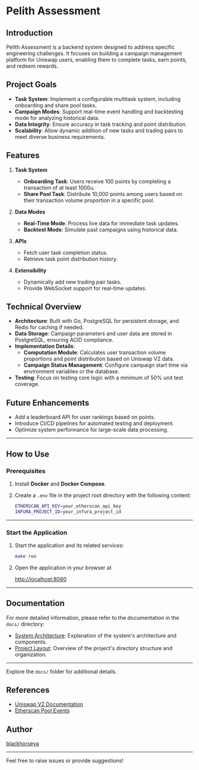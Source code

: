 # Pelith Assessment

## Introduction

Pelith Assessment is a backend system designed to address specific engineering challenges. It focuses on building a
campaign management platform for Uniswap users, enabling them to complete tasks, earn points, and redeem rewards.

## Project Goals

- **Task System**: Implement a configurable multitask system, including onboarding and share pool tasks.
- **Campaign Modes**: Support real-time event handling and backtesting mode for analyzing historical data.
- **Data Integrity**: Ensure accuracy in task tracking and point distribution.
- **Scalability**: Allow dynamic addition of new tasks and trading pairs to meet diverse business requirements.

## Features

1. **Task System**
    - **Onboarding Task**: Users receive 100 points by completing a transaction of at least 1000u.
    - **Share Pool Task**: Distribute 10,000 points among users based on their transaction volume proportion in a
      specific pool.

2. **Data Modes**
    - **Real-Time Mode**: Process live data for immediate task updates.
    - **Backtest Mode**: Simulate past campaigns using historical data.

3. **APIs**
    - Fetch user task completion status.
    - Retrieve task point distribution history.

4. **Extensibility**
    - Dynamically add new trading pair tasks.
    - Provide WebSocket support for real-time updates.

## Technical Overview

- **Architecture**: Built with Go, PostgreSQL for persistent storage, and Redis for caching if needed.
- **Data Storage**: Campaign parameters and user data are stored in PostgreSQL, ensuring ACID compliance.
- **Implementation Details**:
    - **Computation Module**: Calculates user transaction volume proportions and point distribution based on Uniswap V2
      data.
    - **Campaign Status Management**: Configure campaign start time via environment variables or the database.
- **Testing**: Focus on testing core logic with a minimum of 50% unit test coverage.

## Future Enhancements

- Add a leaderboard API for user rankings based on points.
- Introduce CI/CD pipelines for automated testing and deployment.
- Optimize system performance for large-scale data processing.

---

## How to Use

### Prerequisites

1. Install **Docker** and **Docker Compose**.
2. Create a `.env` file in the project root directory with the following content:

   ```bash
   ETHERSCAN_API_KEY=your_etherscan_api_key
   INFURA_PROJECT_ID=your_infura_project_id
   ```

---

### Start the Application

1. Start the application and its related services:

   ```bash
   make run
   ```

2. Open the application in your browser at

   [http://localhost:8080](http://localhost:8080)

---

## Documentation

For more detailed information, please refer to the documentation in the `docs/` directory:

- [System Architecture](docs/architecture.md): Explanation of the system's architecture and components.
- [Project Layout](docs/project-layout.md): Overview of the project's directory structure and organization.

---

Explore the `docs/` folder for additional details.

## References

- [Uniswap V2 Documentation](https://docs.uniswap.org/contracts/v2/reference/smart-contracts/pair)
- [Etherscan Pool Events](https://etherscan.io/address/0xB4e16d0168e52d35CaCD2c6185b44281Ec28C9Dc#events)

## Author

[blackhorseya](https://github.com/blackhorseya)

---

Feel free to raise issues or provide suggestions!
